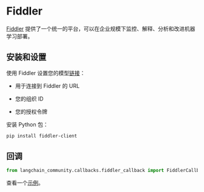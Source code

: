 # Fiddler

[Fiddler](https://www.fiddler.ai/) 提供了一个统一的平台，可以在企业规模下监控、解释、分析和改进机器学习部署。

## 安装和设置

使用 Fiddler 设置您的模型[链接](https://demo.fiddler.ai)：

* 用于连接到 Fiddler 的 URL

* 您的组织 ID

* 您的授权令牌

安装 Python 包：

```bash
pip install fiddler-client
```

## 回调

```python
from langchain_community.callbacks.fiddler_callback import FiddlerCallbackHandler
```

查看一个[示例](/docs/integrations/callbacks/fiddler)。